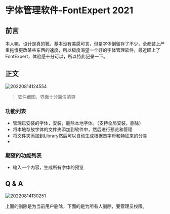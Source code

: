 # 字体管理软件-FontExpert 2021
## 前言
本人嘛，设计是真的靴，基本没有美感可言，但是字体倒留存了不少，全都装上严重拖慢更改某些东西的速度，所以极度渴望一个好的字体管理软件，最近瞄上了FontExpert，体验感十分可以，所以特此记录一下。

## 正文
![20220814124554](https://cdn.jsdelivr.net/gh/Edge-coordinates/PicBed/imgs_for_blogs/20220814124554.png)
> 软件截图，界面十分简洁清爽

### 功能列表
- 管理已安装的字体，安装，删除本地字体。（支持全局安装，删除）
- 将本地存放字体的文件夹添加到软件中，然后进行预览和管理
- 将文件夹添加到Library然后可以自动生成根据首字母和特征来的分类
- 

### 期望的功能列表
- 输入一个内容，生成所有字体的预览

## Q & A

![20220814130251](https://cdn.jsdelivr.net/gh/Edge-coordinates/PicBed/imgs_for_blogs/20220814130251.png)

上面的删除是为当前用户删除，下面的是为所有人删除，要管理员权限。
